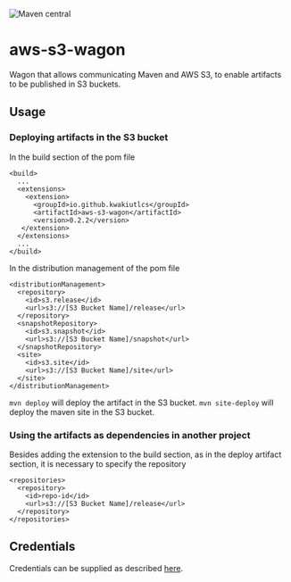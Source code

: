 ![Maven central](https://maven-badges.herokuapp.com/maven-central/io.github.kwakiutlcs/aws-s3-wagon/badge.png?style=flat)


# aws-s3-wagon
Wagon that allows communicating Maven and AWS S3, to enable artifacts to be published in S3 buckets.

## Usage
### Deploying artifacts in the S3 bucket
In the build section of the pom file

```
<build>
  ...
  <extensions>
    <extension>
      <groupId>io.github.kwakiutlcs</groupId>
      <artifactId>aws-s3-wagon</artifactId>
      <version>0.2.2</version>
   </extension>
  </extensions>
  ...
</build>
```

In the distribution management of the pom file
```
<distributionManagement>
  <repository>
    <id>s3.release</id>
    <url>s3://[S3 Bucket Name]/release</url>
  </repository>
  <snapshotRepository>
    <id>s3.snapshot</id>
    <url>s3://[S3 Bucket Name]/snapshot</url>
  </snapshotRepository>
  <site>
    <id>s3.site</id>
    <url>s3://[S3 Bucket Name]/site</url>
  </site>
</distributionManagement>
````
`mvn deploy` will deploy the artifact in the S3 bucket.
`mvn site-deploy` will deploy the maven site in the S3 bucket.

### Using the artifacts as dependencies in another project
Besides adding the extension to the build section, as in the deploy artifact section, it is necessary to specify the repository
```
<repositories>
  <repository>
    <id>repo-id</id>
    <url>s3://[S3 Bucket Name]/release</url>
  </repository>
</repositories>
```

## Credentials
Credentials can be supplied as described [here](https://docs.aws.amazon.com/sdk-for-java/latest/developer-guide/credentials.html#credentials-chain).

